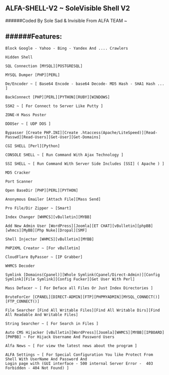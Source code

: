 ## ALFA-SHELL-V2 ~ SoleVisible Shell V2

######Coded By Sole Sad & Invisible From ALFA TEAM ~

######Features:
-------------------------------------------------------------------------------
```
Block Google - Yahoo - Bing - Yandex And .... Crawlers 
```
```
Hidden Shell
```
```
SQL Connection [MYSQL][POSTGRESQL]
```
```
MYSQL Dumper [PHP][PERL]
```
```
De/Encoder ~ [ Base64 Encode - base64 Decode- MD5 Hash - SHA1 Hash ... ]
```
```
BackConnect [PHP][PERL][PYTHON][RUBY][WINDOWS]
```
```
SSH2 ~ [ For Connect to Server Like Putty ]
```
```
ZONE-H Mass Poster
```
```
DDOSer ~ [ UDP DOS ]
```
```
Bypasser [Create PHP.INI][Create .htaccess(Apache/LiteSpeed)][Read-Passwd][Read-Users][Get-User][Get-Domains] 
```
```
CGI SHELL [Perl][Python]
```
```
CONSOLE SHELL ~ [ Run Command With Ajax Technology ]
```
```
SSI SHELL ~ [ Run Command With Server Side Includes [SSI] ( Apache ) ]
```
```
MD5 Cracker
```
```
Port Scanner
```
```
Open BaseDir [PHP][PERL][PYTHON]
```
```
Anonymous Emailer [Attach File][Mass Send]
```
```
Pro File/Dir Zipper ~ [Smart]
```
```
Index Changer [WHMCS][vBulletin][MYBB]
```
```
Add New Admin User [WordPress][Joomla][ET CHAT][vBulletin][phpBB][whmcs][MyBB][Php Nuke][Dropal][SMF]
```
```
Shell Injector [WHMCS][vBulletin][MYBB]
```
```
PHP2XML Creator ~ [For vBulletin]
```
```
CloudFlare ByPasser ~ [IP Grabber] 
```
```
WHMCS Decoder 
```
```
Symlink [Domains(Cpanel)][Whole Symlink(Cpanel/Direct-Admin)][Config Symlink][File Symlink][Config Fucker][Get User With Perl]
```
```
Mass Defacer ~ [ For Deface all Files Or Just Index Directories ]
```
```
BruteForCer [CPANEL][DIRECT-ADMIN][FTP][PHPMYADMIN][MYSQL_CONNECT()][FTP_CONNECT()]
```
```
File Searcher [Find All Writable Files][Find All Writable Dirs][Find All Readable And Writable Files]
```
```
String Searcher ~ [ For Search in Files ]  
```
```
Auto CMS Hijacker [vBulletin][WordPress][Joomla][WHMCS][MYBB][IPBOARD][PHPBB] ~ For Hijack Username And Password Users
```
```
Alfa News ~ [ For view the latest news about the program ]
```
```
ALFA Settings ~ [ For Special Configuration You like Protect From Shell With UserName And Password And
Login page with (GUI interface - 500 internal Server Error -  403 Forbidden - 404 Not Found) ]
```
